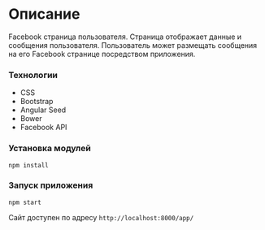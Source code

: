 # Описание
Facebook страница пользователя. Страница отображает данные и сообщения пользователя. Пользователь может размещать сообщения на его Facеbook странице посредством приложения.

### Технологии
* CSS
* Bootstrap
* Angular Seed
* Bower
* Facebook API

### Установка модулей
`npm install`

### Запуск приложения
`npm start`

Сайт доступен по адресу `http://localhost:8000/app/`

